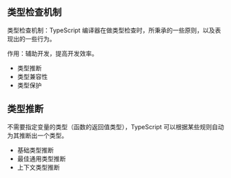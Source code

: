 ## 类型检查机制

类型检查机制：TypeScript 编译器在做类型检查时，所秉承的一些原则，以及表现出的一些行为。

作用：辅助开发，提高开发效率。

- 类型推断
- 类型兼容性
- 类型保护

## 类型推断

不需要指定变量的类型（函数的返回值类型），TypeScript 可以根据某些规则自动为其推断出一个类型。

- 基础类型推断
- 最佳通用类型推断
- 上下文类型推断

```ts

```